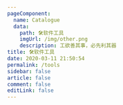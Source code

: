 ```yaml
---
pageComponent: 
  name: Catalogue
  data: 
    path: 🛠软件工具
    imgUrl: /img/other.png
    description: 工欲善其事，必先利其器
title: 🛠软件工具
date: 2020-03-11 21:50:54
permalink: /tools
sidebar: false
article: false
comment: false
editLink: false
---
```

